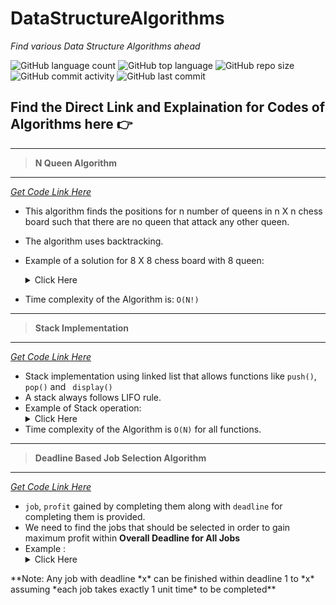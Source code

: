 # DataStructureAlgorithms
*Find various Data Structure Algorithms ahead*  

![GitHub language count](https://img.shields.io/github/languages/count/NiviRocks/DataStructureAlgorithms?color=%2314dd93&label=Coding%20Languages)
![GitHub top language](https://img.shields.io/github/languages/top/NiviRocks/DataStructureAlgorithms?color=%23a01feb)
![GitHub repo size](https://img.shields.io/github/repo-size/NiviRocks/DataStructureAlgorithms?color=%23ebd31f)
![GitHub commit activity](https://img.shields.io/github/commit-activity/w/NiviRocks/DataStructureAlgorithms?color=%23eb3a1f)
![GitHub last commit](https://img.shields.io/github/last-commit/NiviRocks/DataStructureAlgorithms)

## Find the Direct Link and Explaination for Codes of Algorithms here 👉   
___
> **N Queen Algorithm**  
___
*[Get Code Link Here](https://github.com/NiviRocks/DataStructureAlgorithms/blob/d8c59a2574e86bcef60acb55f5cdd76762d70b28/nqueen.c)*
 - This algorithm finds the positions for n number of queens in n X n chess board such that there
   are no queen that attack any other queen. 
 - The algorithm uses backtracking.
 - Example of a solution for 8 X 8 chess board with 8 queen: <details><summary>Click Here</summary>
 
   ![8queens solution example](https://user-images.githubusercontent.com/96379756/168439996-7f6972b2-c7b0-4770-a0c1-c63f26be6374.jpg)
   </details>
 - Time complexity of the Algorithm is: `O(N!)`  
___
> **Stack Implementation**  
___
*[Get Code Link Here](https://github.com/NiviRocks/DataStructureAlgorithms/blob/main/stack%20using%20linked%20list.py)*
 - Stack implementation using linked list that allows functions like ```push()```, ```pop()``` and ``` display()```
 - A stack always follows LIFO rule.
 - Example of Stack operation: <details><summary>Click Here</summary>  
   <img width="300" height="200" alt="stack" src="https://user-images.githubusercontent.com/96379756/169552534-15f0a841-2046-41aa-8541-baa813472266.png">
   </details>
 - Time complexity of the Algorithm is `O(N)` for all functions.
___
> **Deadline Based Job Selection Algorithm**  
___
*[Get Code Link Here](https://github.com/NiviRocks/DataStructureAlgorithms/blob/main/deadline-based-job-scheme.c)*  
 - ```job```, ```profit``` gained by completing them along with ```deadline``` for completing them is provided.
 - We need to find the jobs that should be selected in order to gain maximum profit within **Overall Deadline for All Jobs**
 - Example : <details><summary>Click Here</summary>  
   - Given Jobs, Profits and Deadlines ->  
       <img width="400" height="80" alt="stack" src="https://user-images.githubusercontent.com/96379756/170748003-91bc79a0-4599-40c6-855f-9401de5bd44d.png"/>  
   - Sorted Jobs, Profits and Deadline based on Profits ->  
       <img width="400" height="80" alt="stack" src="https://user-images.githubusercontent.com/96379756/170748985-1af982e1-0525-4aff-b9e6-fa9567a3d200.png"/>  
   - Let Max Deadline be: 4  
   - Then selected jobs and the deadline selected to finish them are:  
       <img width="400" height="50" alt="stack" src="https://user-images.githubusercontent.com/96379756/170750247-a414ee97-2a06-4f8a-bf5d-d809aa97b2b1.png"/>  
</details>  
 **Note: Any job with deadline *x* can be finished within deadline 1 to *x* assuming *each job takes exactly 1 unit time* to be completed**
   

